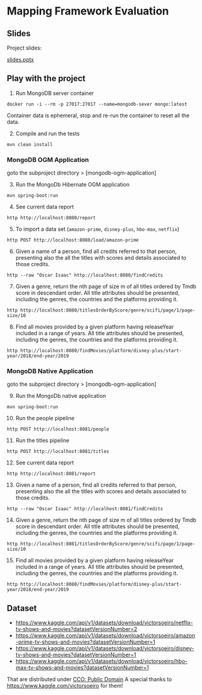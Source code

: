 # Mapping Framework Evaluation

## Slides

Project slides:

[slides.pptx](documentation%2Fslides.pptx)

## Play with the project

1. Run MongoDB server container

``` shell
docker run -i --rm -p 27017:27017 --name=mongodb-sever mongo:latest
```

Container data is ephemeral, stop and re-run the container to reset all the data. 

2. Compile and run the tests

``` shell
mvn clean install
```

### MongoDB OGM Application

goto the subproject directory > [mongodb-ogm-application]

3. Run the MongoDb Hibernate OGM application

```shell
mvn spring-boot:run
```

4. See current data report

```shell
http http://localhost:8080/report
```

5. To import a data set (`amazon-prime`, `disney-plus`, `hbo-max`, `netflix`)

```shell
http POST http://localhost:8080/load/amazon-prime
```

6. Given a name of a person, find all credits referred to that person, 
presenting also the all the titles with scores and details associated to those credits.

```shell
http --raw "Oscar Isaac" http://localhost:8080/findCredits
```

7. Given a genre, return the nth page of size m of all titles ordered by Tmdb score in descendant order. 
All title attributes should be presented, including the genres, the countries and the platforms providing it.

```shell
http http://localhost:8080/titlesOrderByScore/genre/scifi/page/1/page-size/10
```

8. Find all movies provided by a given platform having releaseYear included in a range of years.
All title attributes should be presented, including the genres, the countries and the platforms providing it.

```shell
http http://localhost:8080/findMovies/platform/disney-plus/start-year/2018/end-year/2019
```

### MongoDB Native Application

goto the subproject directory > [mongodb-ogm-application]

9. Run the MongoDb native application

```shell
mvn spring-boot:run
```

10. Run the people pipeline

```shell
http POST http://localhost:8081/people
```

11. Run the titles pipeline

```shell
http POST http://localhost:8081/titles
```

12. See current data report

```shell
http http://localhost:8081/report
```

13. Given a name of a person, find all credits referred to that person,
   presenting also the all the titles with scores and details associated to those credits.

```shell
http --raw "Oscar Isaac" http://localhost:8081/findCredits
```

14. Given a genre, return the nth page of size m of all titles ordered by Tmdb score in descendant order.
   All title attributes should be presented, including the genres, the countries and the platforms providing it.

```shell
http http://localhost:8081/titlesOrderByScore/genre/scifi/page/1/page-size/10
```

15. Find all movies provided by a given platform having releaseYear included in a range of years.
   All title attributes should be presented, including the genres, the countries and the platforms providing it.

```shell
http http://localhost:8080/findMovies/platform/disney-plus/start-year/2018/end-year/2019
```

## Dataset

* https://www.kaggle.com/api/v1/datasets/download/victorsoeiro/netflix-tv-shows-and-movies?datasetVersionNumber=2
* https://www.kaggle.com/api/v1/datasets/download/victorsoeiro/amazon-prime-tv-shows-and-movies?datasetVersionNumber=1
* https://www.kaggle.com/api/v1/datasets/download/victorsoeiro/disney-tv-shows-and-movies?datasetVersionNumber=1
* https://www.kaggle.com/api/v1/datasets/download/victorsoeiro/hbo-max-tv-shows-and-movies?datasetVersionNumber=1

That are distributed under [CCO: Public Domain](https://creativecommons.org/publicdomain/zero/1.0/)
A special thanks to https://www.kaggle.com/victorsoeiro for them!
